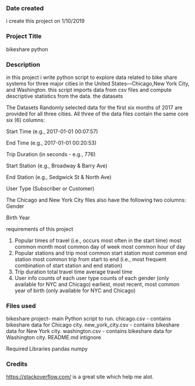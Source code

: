 ### Date created
i create this project on 1/10/2019

### Project Title
bikeshare python

### Description

in this project i write python script to  explore data related to bike share systems for
 three major cities in the United States—Chicago,New York City, and Washington. this script  imports data from csv files 
and compute descriptive statistics from the data.
the datasets

The Datasets Randomly selected data for the first six months of 2017 are provided for all three cities.
 All three of the data files contain the same core six (6) columns:

Start Time (e.g., 2017-01-01 00:07:57)

End Time (e.g., 2017-01-01 00:20:53)

Trip Duration (in seconds - e.g., 776)

Start Station (e.g., Broadway & Barry Ave)

End Station (e.g., Sedgwick St & North Ave)

User Type (Subscriber or Customer)

The Chicago and New York City files also have the following two columns:
Gender

Birth Year

requirements of this project


1) Popular times of travel (i.e., occurs most often in the start time)
most common month
most common day of week
most common hour of day
2) Popular stations and trip
most common start station
most common end station
most common trip from start to end (i.e., most frequent combination of start station and end station)
3) Trip duration
total travel time
average travel time
4) User info
counts of each user type
counts of each gender (only available for NYC and Chicago)
earliest, most recent, most common year of birth (only available for NYC and Chicago)



### Files used
bikeshare project- main Python script to run.
chicago.csv - contains bikeshare data for Chicago city.
new_york_city.csv - contains bikeshare data for New York city.
washington.csv - contains bikeshare data for Washington city.
README.md
intignore

Required Libraries
pandas
numpy

### Credits
https://stackoverflow.com/ is a great site which help me alot.


